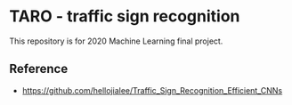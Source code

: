 # TARO - traffic sign recognition



This repository is for 2020 Machine Learning final project.



## Reference

+ https://github.com/hellojialee/Traffic_Sign_Recognition_Efficient_CNNs